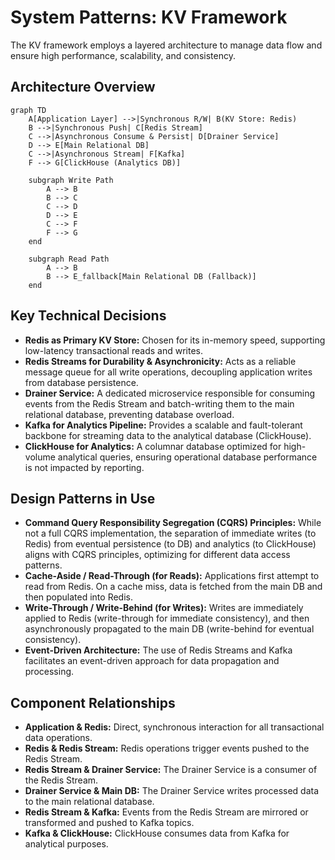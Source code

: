 # System Patterns: KV Framework

The KV framework employs a layered architecture to manage data flow and ensure high performance, scalability, and consistency.

## Architecture Overview

```mermaid
graph TD
    A[Application Layer] -->|Synchronous R/W| B(KV Store: Redis)
    B -->|Synchronous Push| C[Redis Stream]
    C -->|Asynchronous Consume & Persist| D[Drainer Service]
    D --> E[Main Relational DB]
    C -->|Asynchronous Stream| F[Kafka]
    F --> G[ClickHouse (Analytics DB)]

    subgraph Write Path
        A --> B
        B --> C
        C --> D
        D --> E
        C --> F
        F --> G
    end

    subgraph Read Path
        A --> B
        B --> E_fallback[Main Relational DB (Fallback)]
    end
```

## Key Technical Decisions

-   **Redis as Primary KV Store:** Chosen for its in-memory speed, supporting low-latency transactional reads and writes.
-   **Redis Streams for Durability & Asynchronicity:** Acts as a reliable message queue for all write operations, decoupling application writes from database persistence.
-   **Drainer Service:** A dedicated microservice responsible for consuming events from the Redis Stream and batch-writing them to the main relational database, preventing database overload.
-   **Kafka for Analytics Pipeline:** Provides a scalable and fault-tolerant backbone for streaming data to the analytical database (ClickHouse).
-   **ClickHouse for Analytics:** A columnar database optimized for high-volume analytical queries, ensuring operational database performance is not impacted by reporting.

## Design Patterns in Use

-   **Command Query Responsibility Segregation (CQRS) Principles:** While not a full CQRS implementation, the separation of immediate writes (to Redis) from eventual persistence (to DB) and analytics (to ClickHouse) aligns with CQRS principles, optimizing for different data access patterns.
-   **Cache-Aside / Read-Through (for Reads):** Applications first attempt to read from Redis. On a cache miss, data is fetched from the main DB and then populated into Redis.
-   **Write-Through / Write-Behind (for Writes):** Writes are immediately applied to Redis (write-through for immediate consistency), and then asynchronously propagated to the main DB (write-behind for eventual consistency).
-   **Event-Driven Architecture:** The use of Redis Streams and Kafka facilitates an event-driven approach for data propagation and processing.

## Component Relationships

-   **Application & Redis:** Direct, synchronous interaction for all transactional data operations.
-   **Redis & Redis Stream:** Redis operations trigger events pushed to the Redis Stream.
-   **Redis Stream & Drainer Service:** The Drainer Service is a consumer of the Redis Stream.
-   **Drainer Service & Main DB:** The Drainer Service writes processed data to the main relational database.
-   **Redis Stream & Kafka:** Events from the Redis Stream are mirrored or transformed and pushed to Kafka topics.
-   **Kafka & ClickHouse:** ClickHouse consumes data from Kafka for analytical purposes.
